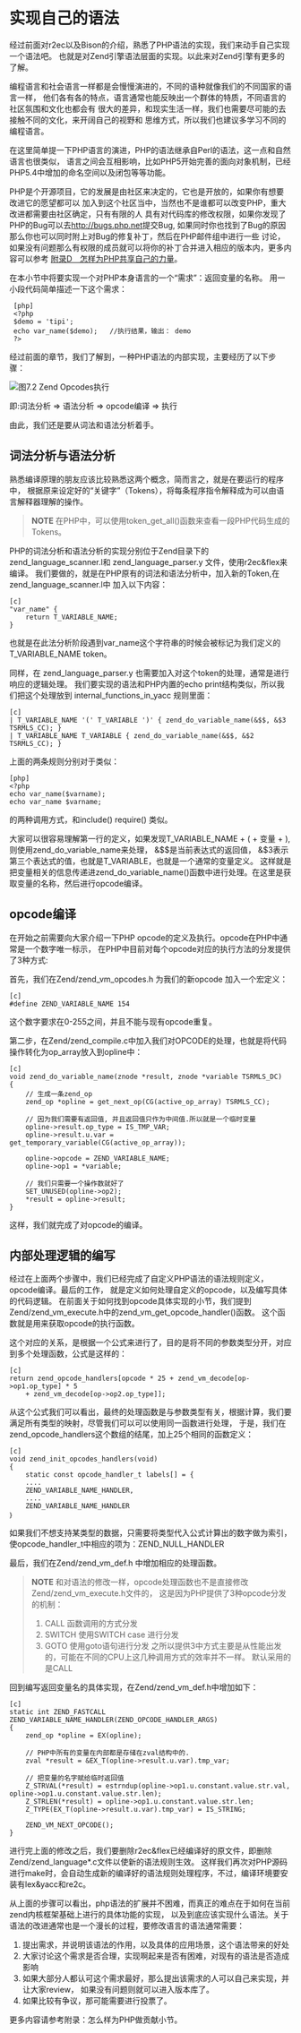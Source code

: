 # 实现自己的语法

经过前面对r2ec以及Bison的介绍，熟悉了PHP语法的实现，我们来动手自己实现一个语法吧。
也就是对Zend引擎语法层面的实现。以此来对Zend引擎有更多的了解。

编程语言和社会语言一样都是会慢慢演进的，不同的语种就像我们的不同国家的语言一样，
他们各有各的特点，语言通常也能反映出一个群体的特质，不同语言的社区氛围和文化也都会有
很大的差异，和现实生活一样，我们也需要尽可能的去接触不同的文化，来开阔自己的视野和
思维方式，所以我们也建议多学习不同的编程语言。

在这里简单提一下PHP语言的演进，PHP的语法继承自Perl的语法，这一点和自然语言也很类似，
语言之间会互相影响，比如PHP5开始完善的面向对象机制，已经PHP5.4中增加的命名空间以及闭包等等功能。

PHP是个开源项目，它的发展是由社区来决定的，它也是开放的，如果你有想要改进它的愿望都可以
加入到这个社区当中，当然也不是谁都可以改变PHP，重大改进都需要由社区确定，只有有限的人
具有对代码库的修改权限，如果你发现了PHP的Bug可以去<http://bugs.php.net>提交Bug,
如果同时你也找到了Bug的原因那么你也可以同时附上对Bug的修复补丁，然后在PHP邮件组中进行一些
讨论，如果没有问题那么有权限的成员就可以将你的补丁合并进入相应的版本内，更多内容可以参考
[附录D　怎样为PHP共享自己的力量](?p=D-how-to-contribute)。

在本小节中将要实现一个对PHP本身语言的一个“需求”：返回变量的名称。
用一小段代码简单描述一下这个需求：

     [php]
     <?php 
     $demo = 'tipi';
     echo var_name($demo);   //执行结果，输出： demo
     ?>
     
经过前面的章节，我们了解到，一种PHP语法的内部实现，主要经历了以下步骤：

![图7.2 Zend Opcodes执行](../images/chapt07/07-02-03-excute-opcode.png)

即:词法分析 => 语法分析 => opcode编译 => 执行

由此，我们还是要从词法和语法分析着手。

## 词法分析与语法分析
熟悉编译原理的朋友应该比较熟悉这两个概念，简而言之，就是在要运行的程序中，
根据原来设定好的“关键字”（Tokens），将每条程序指令解释成为可以由语言解释器理解的操作。

>**NOTE**
>在PHP中，可以使用token_get_all()函数来查看一段PHP代码生成的Tokens。

PHP的词法分析和语法分析的实现分别位于Zend目录下的zend_language_scanner.l和
zend_language_parser.y 文件，使用r2ec&flex来编译。
我们要做的，就是在PHP原有的词法和语法分析中，加入新的Token,在zend_language_scanner.l中
加入以下内容：

	[c]
	"var_name" {
		return T_VARIABLE_NAME;
	}

也就是在此法分析阶段遇到var_name这个字符串的时候会被标记为我们定义的T_VARIABLE_NAME token。

同样，在	zend_language_parser.y 也需要加入对这个token的处理，通常是进行响应的逻辑处理。
我们要实现的语法和PHP内置的echo print结构类似，所以我们把这个处理放到 internal_functions_in_yacc
规则里面：

	[c]
	| T_VARIABLE_NAME '(' T_VARIABLE ')' { zend_do_variable_name(&$$, &$3 TSRMLS_CC); }
	| T_VARIABLE_NAME T_VARIABLE { zend_do_variable_name(&$$, &$2 TSRMLS_CC); }

上面的两条规则分别对于类似：

	[php]
	<?php
	echo var_name($varname);
	echo var_name $varname;

的两种调用方式，和include() require() 类似。

大家可以很容易理解第一行的定义，如果发现T_VARIABLE_NAME + ( + 变量 + ), 则使用zend_do_variable_name来处理，
&$$是当前表达式的返回值， &$3表示第三个表达式的值，也就是T_VARIABLE，也就是一个通常的变量定义。
这样就是把变量相关的信息传递进zend_do_variable_name()函数中进行处理。在这里是获取变量的名称，然后进行opcode编译。

## opcode编译

在开始之前需要向大家介绍一下PHP opcode的定义及执行。opcode在PHP中通常是一个数字唯一标示，
在PHP中目前对每个opcode对应的执行方法的分发提供了3种方式:

首先，我们在Zend/zend_vm_opcodes.h 为我们的新opcode 加入一个宏定义：
	
	[c]
	#define ZEND_VARIABLE_NAME 154
这个数字要求在0-255之间，并且不能与现有opcode重复。

第二步，在Zend/zend_compile.c中加入我们对OPCODE的处理，也就是将代码操作转化为op_array放入到opline中：

	[c]
	void zend_do_variable_name(znode *result, znode *variable TSRMLS_DC)
	{
		// 生成一条zend_op
		zend_op *opline = get_next_op(CG(active_op_array) TSRMLS_CC);

		// 因为我们需要有返回值, 并且返回值只作为中间值.所以就是一个临时变量
		opline->result.op_type = IS_TMP_VAR;
		opline->result.u.var = get_temporary_variable(CG(active_op_array));

		opline->opcode = ZEND_VARIABLE_NAME;
		opline->op1 = *variable;
	
		// 我们只需要一个操作数就好了
		SET_UNUSED(opline->op2);
		*result = opline->result;
	}
	
这样，我们就完成了对opcode的编译。


## 内部处理逻辑的编写
经过在上面两个步骤中，我们已经完成了自定义PHP语法的语法规则定义，opcode编译。最后的工作，
就是定义如何处理自定义的opcode，以及编写具体的代码逻辑。
在前面关于如何找到opcode具体实现的小节，我们提到 Zend/zend_vm_execute.h中的zend_vm_get_opcode_handler()函数。
这个函数就是用来获取opcode的执行函数。

这个对应的关系，是根据一个公式来进行了，目的是将不同的参数类型分开，对应到多个处理函数，公式是这样的：
	
	[c]
	return zend_opcode_handlers[opcode * 25 + zend_vm_decode[op->op1.op_type] * 5 
		+ zend_vm_decode[op->op2.op_type]];

从这个公式我们可以看出，最终的处理函数是与参数类型有关，根据计算，我们要满足所有类型的映射，尽管我们可以可以使用同一函数进行处理，
于是，我们在zend_opcode_handlers这个数组的结尾，加上25个相同的函数定义：

	[c]
	void zend_init_opcodes_handlers(void)
	{
  		static const opcode_handler_t labels[] = {
		....
		ZEND_VARIABLE_NAME_HANDLER,
		....
		ZEND_VARIABLE_NAME_HANDLER
	｝
	
如果我们不想支持某类型的数据，只需要将类型代入公式计算出的数字做为索引，使opcode_handler_t中相应的项为：ZEND_NULL_HANDLER

最后，我们在Zend/zend_vm_def.h 中增加相应的处理函数。

>**NOTE**
>和对语法的修改一样，opcode处理函数也不是直接修改Zend/zend_vm_execute.h文件的，
>这是因为PHP提供了3种opcode分发的机制：
>1. CALL 函数调用的方式分发
>1. SWITCH 使用SWITCH case 进行分发
>1. GOTO 使用goto语句进行分发
>之所以提供3中方式主要是从性能出发的，可能在不同的CPU上这几种调用方式的效率并不一样。
>默认采用的是CALL

回到编写返回变量名的具体实现，在Zend/zend_vm_def.h中增加如下：

	[c]
    static int ZEND_FASTCALL ZEND_VARIABLE_NAME_HANDLER(ZEND_OPCODE_HANDLER_ARGS)
    {   
        zend_op *opline = EX(opline);

        // PHP中所有的变量在内部都是存储在zval结构中的. 
        zval *result = &EX_T(opline->result.u.var).tmp_var;

        // 把变量的名字赋给临时返回值
        Z_STRVAL(*result) = estrndup(opline->op1.u.constant.value.str.val, opline->op1.u.constant.value.str.len);
        Z_STRLEN(*result) = opline->op1.u.constant.value.str.len;
        Z_TYPE(EX_T(opline->result.u.var).tmp_var) = IS_STRING;

        ZEND_VM_NEXT_OPCODE();
    }

进行完上面的修改之后，我们要删除r2ec&flex已经编译好的原文件，即删除Zend/zend_language*.c文件以使新的语法规则生效。
这样我们再次对PHP源码进行make时，会自动生成新的编译好的语法规则处理程序，不过，编译环境要安装有lex&yacc和re2c。

从上面的步骤可以看出，php语法的扩展并不困难，而真正的难点在于如何在当前zend内核框架基础上进行的具体功能的实现，
以及到底应该实现什么语法。关于语法的改进通常也是一个漫长的过程，要修改语言的语法通常需要：

1. 提出需求，并说明该语法的作用，以及具体的应用场景，这个语法带来的好处
1. 大家讨论这个需求是否合理，实现啊起来是否有困难，对现有的语法是否造成影响
1. 如果大部分人都认可这个需求最好，那么提出该需求的人可以自己来实现，并让大家review，
  如果没有问题则就可以进入版本库了。
1. 如果比较有争议，那可能需要进行投票了。

更多内容请参考附录：怎么样为PHP做贡献小节。

